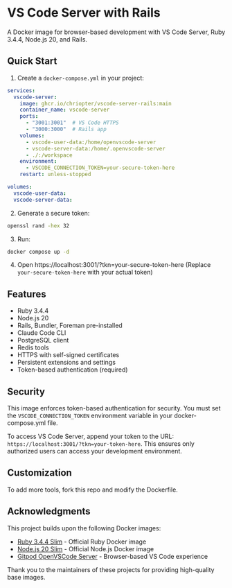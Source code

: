 # VS Code Server with Rails

A Docker image for browser-based development with VS Code Server, Ruby 3.4.4, Node.js 20, and Rails.

## Quick Start

1. Create a `docker-compose.yml` in your project:

```yaml
services:
  vscode-server:
    image: ghcr.io/chriopter/vscode-server-rails:main
    container_name: vscode-server
    ports:
      - "3001:3001"  # VS Code HTTPS
      - "3000:3000"  # Rails app
    volumes:
      - vscode-user-data:/home/openvscode-server
      - vscode-server-data:/home/.openvscode-server
      - ./:/workspace
    environment:
      - VSCODE_CONNECTION_TOKEN=your-secure-token-here
    restart: unless-stopped

volumes:
  vscode-user-data:
  vscode-server-data:
```

2. Generate a secure token:
```bash
openssl rand -hex 32
```

3. Run:
```bash
docker compose up -d
```

4. Open https://localhost:3001/?tkn=your-secure-token-here
   (Replace `your-secure-token-here` with your actual token)

## Features

- Ruby 3.4.4
- Node.js 20
- Rails, Bundler, Foreman pre-installed
- Claude Code CLI
- PostgreSQL client
- Redis tools
- HTTPS with self-signed certificates
- Persistent extensions and settings
- Token-based authentication (required)

## Security

This image enforces token-based authentication for security. You must set the `VSCODE_CONNECTION_TOKEN` environment variable in your docker-compose.yml file.

To access VS Code Server, append your token to the URL: `https://localhost:3001/?tkn=your-token-here`. This ensures only authorized users can access your development environment.

## Customization

To add more tools, fork this repo and modify the Dockerfile.

## Acknowledgments

This project builds upon the following Docker images:
- [Ruby 3.4.4 Slim](https://hub.docker.com/_/ruby) - Official Ruby Docker image
- [Node.js 20 Slim](https://hub.docker.com/_/node) - Official Node.js Docker image  
- [Gitpod OpenVSCode Server](https://github.com/gitpod-io/openvscode-server) - Browser-based VS Code experience

Thank you to the maintainers of these projects for providing high-quality base images.